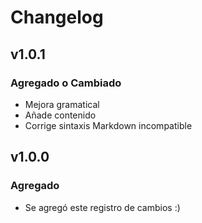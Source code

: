 # Changelog

## v1.0.1

### Agregado o Cambiado

- Mejora gramatical
- Añade contenido
- Corrige sintaxis Markdown incompatible

## v1.0.0

### Agregado

- Se agregó este registro de cambios :)
